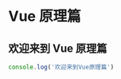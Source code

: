 <!--
 * @Author: tangzhicheng
 * @Date: 2021-02-27 10:45:04
 * @LastEditors: tangzhicheng
 * @LastEditTime: 2021-02-27 11:16:23
 * @Description: file content
-->

# Vue 原理篇

## 欢迎来到 Vue 原理篇

```js
console.log('欢迎来到Vue原理篇')
```

